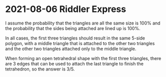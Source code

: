 2021-08-06 Riddler Express
==========================
I assume the probability that the triangles are all the same size is 100%
and the probability that the sides being attached are lined up is 100%.

In all cases, the first three triangles should result in the same 5-side
polygon, with a middle triangle that is attached to the other two triangles
and the other two triangles attached only to the middle triangle.

When forming an open tetrahedral shape with the first three triangles, there
are 3 edges that can be used to attach the last triangle to finish the
tetrahedron, so the answer is 3/5.
